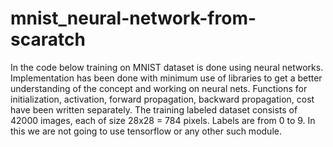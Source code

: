 # mnist_neural-network-from-scaratch
In the code below training on MNIST dataset is done using neural networks. Implementation has been done with minimum use of libraries to get a better understanding of the concept and working on neural nets. Functions for initialization, activation, forward propagation, backward propagation, cost have been written separately. The training labeled dataset consists of 42000 images, each of size 28x28 = 784 pixels. Labels are from 0 to 9. In this we are not going to use tensorflow or any other such module.
